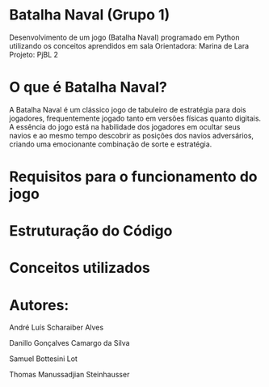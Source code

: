 # Batalha Naval (Grupo 1)

Desenvolvimento de um jogo (Batalha Naval) programado em Python utilizando os conceitos aprendidos em sala
Orientadora: Marina de Lara
Projeto: PjBL 2

# O que é Batalha Naval?

A Batalha Naval é um clássico jogo de tabuleiro de estratégia para dois jogadores, frequentemente jogado tanto em versões físicas quanto digitais. A essência do jogo está na habilidade dos jogadores em ocultar seus navios e ao mesmo tempo descobrir as posições dos navios adversários, criando uma emocionante combinação de sorte e estratégia.

# Requisitos para o funcionamento do jogo


# Estruturação do Código


# Conceitos utilizados


# Autores:
André Luís Scharaiber Alves

Danillo Gonçalves Camargo da Silva

Samuel Bottesini Lot

Thomas Manussadjian Steinhausser
